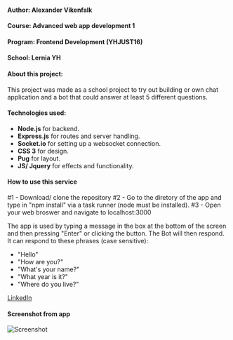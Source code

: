 
#### Author: Alexander Vikenfalk
#### Course: Advanced web app development 1
#### Program: Frontend Development (YHJUST16)
#### School: Lernia YH

#### About this project: 
This project was made as a school project to try out building or own chat application and a bot that could answer at least 5 different questions.

#### Technologies used: 
* **Node.js** for backend. 
* **Express.js** for routes and server handling.
* **Socket.io** for setting up a websocket connection.
* **CSS 3** for design.
* **Pug** for layout.
* **JS/ Jquery** for effects and functionality. 

#### How to use this service ####
#1 - Download/ clone the repository
#2 - Go to the diretory of the app and type in "npm install" via a task runner (node must be installed).
#3 - Open your web broswer and navigate to localhost:3000

The app is used by typing a message in the box at the bottom of the screen and then pressing "Enter" or clicking the button. The Bot will then respond. It can respond to these phrases (case sensitive):

* "Hello"
* "How are you?"
* "What's your name?"
* "What year is it?"
* "Where do you live?"

[LinkedIn](https://de.linkedin.com/in/alexander-vikenfalk-6b993b42)

#### Screenshot from app ####
![Screenshot](http://imgur.com/a/vQ201)

